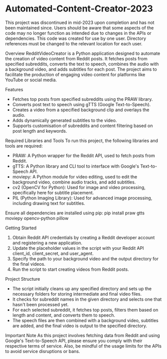 # Automated-Content-Creator-2023

This project was discontinued in mid-2023 upon completion and has not been maintained since. Users should be aware that some aspects of the code may no longer function as intended due to changes in the APIs or dependencies. This code was created for use by one user. Directory references must be changed to the relevant location for each user.

Overview
RedditVideoCreator is a Python application designed to automate the creation of video content from Reddit posts. It fetches posts from specified subreddits, converts the text to speech, combines the audio with a background video, and adds subtitles for each post. The project aims to facilitate the production of engaging video content for platforms like YouTube or social media.

Features
- Fetches top posts from specified subreddits using the PRAW library.
- Converts post text to speech using gTTS (Google Text-to-Speech).
- Creates a video from a specified background clip and overlays the audio.
- Adds dynamically generated subtitles to the video.
- Supports customisation of subreddits and content filtering based on post length and keywords.

Required Libraries and Tools
To run this project, the following libraries and tools are required:
- PRAW: A Python wrapper for the Reddit API, used to fetch posts from Reddit.
- gTTS: A Python library and CLI tool to interface with Google's Text-to-Speech API.
- moviepy: A Python module for video editing, used to edit the background video, combine audio tracks, and add subtitles.
- cv2 (OpenCV for Python): Used for image and video processing, specifically here for subtitle placement.
- PIL (Python Imaging Library): Used for advanced image processing, including drawing text for subtitles.

Ensure all dependencies are installed using pip:
pip install praw gtts moviepy opencv-python pillow

Getting Started
1. Obtain Reddit API credentials by creating a Reddit developer account and registering a new application.
2. Update the placeholder values in the script with your Reddit API client_id, client_secret, and user_agent.
3. Specify the path to your background video and the output directory for the final videos.
4. Run the script to start creating videos from Reddit posts.

Project Structure
- The script initially cleans up any specified directory and sets up the necessary folders for storing intermediate and final video files.
- It checks for subreddit names in the given directory and selects one that hasn't been processed yet.
- For each selected subreddit, it fetches top posts, filters them based on length and content, and converts them to speech.
- The speech files are then combined with a background video, subtitles are added, and the final video is output to the specified directory.

Important Note
As this project involves fetching data from Reddit and using Google's Text-to-Speech API, please ensure you comply with their respective terms of service. Also, be mindful of the usage limits for the APIs to avoid service disruptions or bans. 
